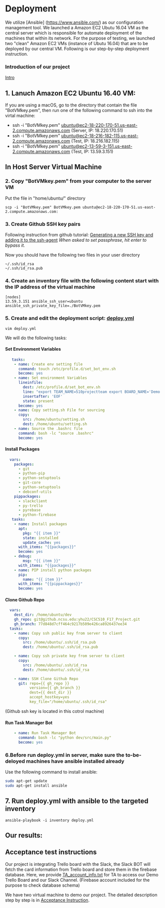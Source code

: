 # Deployment

We utilize [Ansible] (https://www.ansible.com/) as our configuration management tool. We launched a Amazon EC2 Ubutu 16.04 VM as the central server which is responsible for automate deployment of the machines that within its network.
For the purpose of testing, we launched two "clean" Amazon EC2 VMs (instance of Ubutu 16.04) that are to be deployed by our central VM. Following is our step-by-step deployment instruction.


### Introduction of our project
[Intro](https://drive.google.com/a/ncsu.edu/file/d/1LtsbSFsaZhQ-AYc5esdJFXA481XKAjUg/view?usp=sharing)

## 1. Lanuch Amazon EC2 Ubuntu 16.40 VM:
If you are using a macOS, go to the directory that contain the file "BotVMkey.pem", then run one of the following command to ssh into the virtal machine:
* ssh -i "BotVMkey.pem" ubuntu@ec2-18-220-170-51.us-east-2.compute.amazonaws.com (Server, IP: 18.220.170.51)
* ssh -i "BotVMkey.pem" ubuntu@ec2-18-216-182-115.us-east-2.compute.amazonaws.com (Test, IP: 18.216.182.115)
* ssh -i "BotVMkey.pem" ubuntu@ec2-13-59-3-151.us-east-2.compute.amazonaws.com (Test, IP: 13.59.3.151)


## In Host Server Virtual Machine
### 2. Copy "BotVMkey.pem" from your computer to the server VM
Put the file in "home/ubuntu/" directory
```
scp -i "BotVMkey.pem" BotVMkey.pem ubuntu@ec2-18-220-170-51.us-east-2.compute.amazonaws.com:
```
### 3. Create Github SSH key pairs
Following instruction from github tutorial: [Generating a new SSH key and adding it to the ssh-agent](https://help.github.com/articles/generating-a-new-ssh-key-and-adding-it-to-the-ssh-agent/)
*When asked to set passphrase, hit enter to bypass it.*

Now you should have the following two files in your user directory
```
~/.ssh/id_rsa
~/.ssh/id_rsa.pub
```

### 4. Create an inventory file with the following content start with the IP address of the virtual machine
```
[nodes]
13.59.3.151 ansible_ssh_user=ubuntu ansible_ssh_private_key_file=./BotVMkey.pem
```
### 5. Create and edit the deployment script: [deploy.yml](https://github.ncsu.edu/yhu22/CSC510_F17_Project/blob/deploy/deploy.yml)


```
vim deploy.yml
```
We will do the following tasks:

#### Set Environment Variables

```yml
   tasks:
    - name: Create env setting file
      command: touch /etc/profile.d/set_bot_env.sh
      become: yes
    - name: Set environment Variables
      lineinfile:
        dest: /etc/profile.d/set_bot_env.sh
        line: "export TEAM_NAME=510projectteam export BOARD_NAME='Demo Board' export BOT_TOKEN=xoxb-266498254006-btD2n1TcKdi5MY6AKlPGTwnm export BOT_ID=U7UEN7G06  export TRELLO_API_KEY=dbf6947f87a8dcb83f090731a27e8bd4 export TRELLO_API_SECRET=f57a6c66081742aa5f6149d329c3581d53231c308e4cc9f78b31230ce13b3bb8 export TRELLO_TOKEN=414df911de9e839c8ab9838c8fa1723107fba5848e5049269d88e5e94a348f31 export FIREBASE_API_KEY=AIzaSyCC5OzyEqGBcGZkpyUP90qUnyCCJY8SRQ8 export FIREBASE_AUTH_DOMAIN=taskmangerbot.firebaseapp.com export FIREBASE_DATABASE_URL=https://taskmangerbot.firebaseio.com export FIREBASE_STORAGE_BUCKET=taskmangerbot.appspot.com export GMAIL_ID=bot510project@gmail.com export GMAIL_PASS=simtiaz1234"
        insertafter: 'EOF'
        state: present
      become: yes
    - name: Copy setting.sh File for sourcing
      copy:
        src: /home/ubuntu/setting.sh
        dest: /home/ubuntu/setting.sh
    - name: Source the .bashrc file
      command: bash -lc "source .bashrc"
      become: yes
```

#### Install Packages
```yml
  vars:
    packages:
      - git
      - python-pip
      - python-setuptools
      - git-core
      - python-setuptools
      - debconf-utils
    pippackages:
      - slackclient
      - py-trello
      - pyrebase
      - python-firebase
   tasks:
    - name: Install packages
      apt:
        pkg: "{{ item }}"
        state: installed
        update_cache: yes
      with_items: "{{packages}}"
      become: yes
    - debug:
        msg: "{{ item }}"
      with_items: "{{packages}}"
    - name: PIP install python packages
      pip:
        name: "{{ item }}"
      with_items: "{{pippackages}}"
      become: yes

```
#### Clone Github Repo
```yml
  vars:
    dest_dir: /home/ubuntu/dev
    gh_repo: git@github.ncsu.edu:yhu22/CSC510_F17_Project.git
    gh_branch: 77d848d7cff464c9217b509e426ca8926437ee34
  tasks:
    - name: Copy ssh public key from server to client
      copy:
        src: /home/ubuntu/.ssh/id_rsa.pub
        dest: /home/ubuntu/.ssh/id_rsa.pub

    - name: Copy ssh private key from server to client
      copy:
        src: /home/ubuntu/.ssh/id_rsa
        dest: /home/ubuntu/.ssh/id_rsa

    - name: SSH Clone Github Repo
      git: repo={{ gh_repo }}
           version={{ gh_branch }}
           dest={{ dest_dir }}
           accept_hostkey=yes
           key_file="/home/ubuntu/.ssh/id_rsa"

```

(Github ssh key is located in this cotrol machine)
#### Run Task Manager Bot
```yml
    - name: Run Task Manager Bot
      command: bash -lc "python dev/src/main.py"
      become: yes
```


### 6.Before run deploy.yml in server, make sure the to-be-deloyed machines have ansible installed already
Use the following command to install ansible:
```bash
sudo apt-get update
sudo apt-get install ansible
```
## 7. Run deploy.yml with ansible to the targeted inventory
```
ansible-playbook -i inventory deploy.yml
```

## Our results:



## Acceptance test instructions
Our project is integrating Trello board with the Slack, the Slack BOT will fetch the card information from Trello board and store them in the firebase database. Here, we provide [TA_account_info.txt](https://github.ncsu.edu/yhu22/CSC510_F17_Project/blob/deploy/TA_account_info.txt) for TA to access our Demo Trello Board and our Slack Channel. (Firebase account included for the purpose to check database schema)

We have two virtual machine to demo our project. The detailed description step by step is in [Acceptance Instruction](https://github.ncsu.edu/yhu22/CSC510_F17_Project/blob/deploy/Instructions%20for%20Acceptance%20Test.md).
